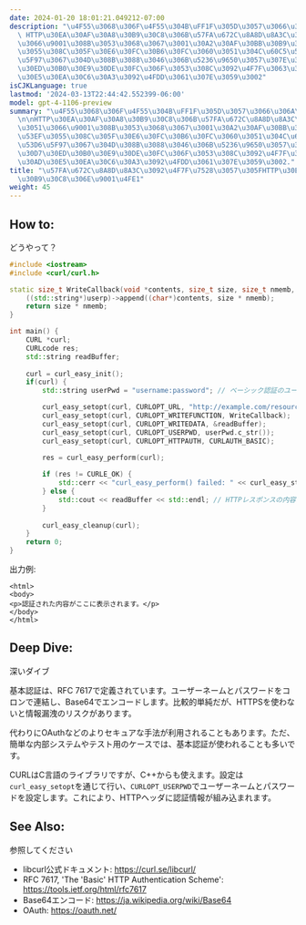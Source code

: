 ```yaml
---
date: 2024-01-20 18:01:21.049212-07:00
description: "\u4F55\u3068\u306F\u4F55\u304B\uFF1F\u305D\u3057\u3066\u306A\u305C\uFF1F\
  \ HTTP\u30EA\u30AF\u30A8\u30B9\u30C8\u306B\u57FA\u672C\u8A8D\u8A3C\u3092\u4ED8\u3051\
  \u3066\u9001\u308B\u3053\u3068\u3067\u3001\u30A2\u30AF\u30BB\u30B9\u3092\u8A31\u53EF\
  \u3055\u308C\u305F\u30E6\u30FC\u30B6\u30FC\u3060\u3051\u304C\u60C5\u5831\u3092\u53D6\
  \u5F97\u3067\u304D\u308B\u3088\u3046\u306B\u5236\u9650\u3057\u307E\u3059\u3002\u30D7\
  \u30ED\u30B0\u30E9\u30DE\u30FC\u306F\u3053\u308C\u3092\u4F7F\u3063\u3066\u30BB\u30AD\
  \u30E5\u30EA\u30C6\u30A3\u3092\u4FDD\u3061\u307E\u3059\u3002"
isCJKLanguage: true
lastmod: '2024-03-13T22:44:42.552399-06:00'
model: gpt-4-1106-preview
summary: "\u4F55\u3068\u306F\u4F55\u304B\uFF1F\u305D\u3057\u3066\u306A\u305C\uFF1F\
  \n\nHTTP\u30EA\u30AF\u30A8\u30B9\u30C8\u306B\u57FA\u672C\u8A8D\u8A3C\u3092\u4ED8\
  \u3051\u3066\u9001\u308B\u3053\u3068\u3067\u3001\u30A2\u30AF\u30BB\u30B9\u3092\u8A31\
  \u53EF\u3055\u308C\u305F\u30E6\u30FC\u30B6\u30FC\u3060\u3051\u304C\u60C5\u5831\u3092\
  \u53D6\u5F97\u3067\u304D\u308B\u3088\u3046\u306B\u5236\u9650\u3057\u307E\u3059\u3002\
  \u30D7\u30ED\u30B0\u30E9\u30DE\u30FC\u306F\u3053\u308C\u3092\u4F7F\u3063\u3066\u30BB\
  \u30AD\u30E5\u30EA\u30C6\u30A3\u3092\u4FDD\u3061\u307E\u3059\u3002."
title: "\u57FA\u672C\u8A8D\u8A3C\u3092\u4F7F\u7528\u3057\u305FHTTP\u30EA\u30AF\u30A8\
  \u30B9\u30C8\u306E\u9001\u4FE1"
weight: 45
---
```


## How to:
どうやって？

```C++
#include <iostream>
#include <curl/curl.h>

static size_t WriteCallback(void *contents, size_t size, size_t nmemb, void *userp) {
    ((std::string*)userp)->append((char*)contents, size * nmemb);
    return size * nmemb;
}

int main() {
    CURL *curl;
    CURLcode res;
    std::string readBuffer;
    
    curl = curl_easy_init();
    if(curl) {
        std::string userPwd = "username:password"; // ベーシック認証のユーザー名とパスワード

        curl_easy_setopt(curl, CURLOPT_URL, "http://example.com/resource");
        curl_easy_setopt(curl, CURLOPT_WRITEFUNCTION, WriteCallback);
        curl_easy_setopt(curl, CURLOPT_WRITEDATA, &readBuffer);
        curl_easy_setopt(curl, CURLOPT_USERPWD, userPwd.c_str());
        curl_easy_setopt(curl, CURLOPT_HTTPAUTH, CURLAUTH_BASIC);

        res = curl_easy_perform(curl);
        
        if (res != CURLE_OK) {
            std::cerr << "curl_easy_perform() failed: " << curl_easy_strerror(res) << std::endl;
        } else {
            std::cout << readBuffer << std::endl; // HTTPレスポンスの内容を表示
        }
        
        curl_easy_cleanup(curl);
    }
    return 0;
}
```
出力例:
```
<html>
<body>
<p>認証された内容がここに表示されます。</p>
</body>
</html>
```

## Deep Dive:
深いダイブ

基本認証は、RFC 7617で定義されています。ユーザーネームとパスワードをコロンで連結し、Base64でエンコードします。比較的単純だが、HTTPSを使わないと情報漏洩のリスクがあります。

代わりにOAuthなどのよりセキュアな手法が利用されることもあります。ただ、簡単な内部システムやテスト用のケースでは、基本認証が使われることも多いです。

CURLはC言語のライブラリですが、C++からも使えます。設定は`curl_easy_setopt`を通じて行い、`CURLOPT_USERPWD`でユーザーネームとパスワードを設定します。これにより、HTTPヘッダに認証情報が組み込まれます。

## See Also:
参照してください

- libcurl公式ドキュメント: https://curl.se/libcurl/
- RFC 7617, 'The 'Basic' HTTP Authentication Scheme': https://tools.ietf.org/html/rfc7617
- Base64エンコード: https://ja.wikipedia.org/wiki/Base64
- OAuth: https://oauth.net/
